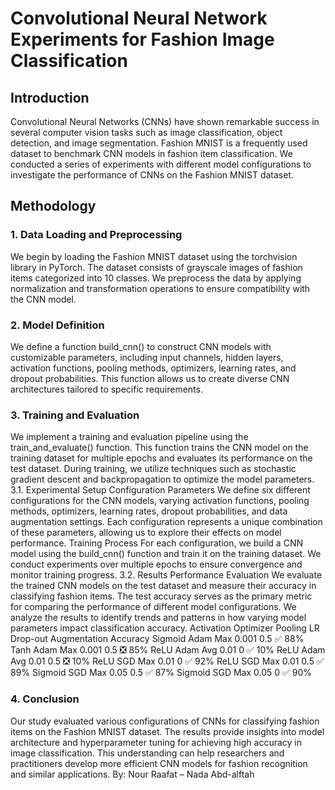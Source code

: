 # Convolutional Neural Network Experiments for Fashion Image Classification
## Introduction
Convolutional Neural Networks (CNNs) have shown remarkable success in several computer vision tasks such as image classification, object detection, and image segmentation. Fashion MNIST is a frequently used dataset to benchmark CNN models in fashion item classification. We conducted a series of experiments with different model configurations to investigate the performance of CNNs on the Fashion MNIST dataset.
## Methodology
### 1.	Data Loading and Preprocessing
We begin by loading the Fashion MNIST dataset using the torchvision library in PyTorch. The dataset consists of grayscale images of fashion items categorized into 10 classes. We preprocess the data by applying normalization and transformation operations to ensure compatibility with the CNN model.
### 2.	Model Definition
We define a function build_cnn() to construct CNN models with customizable parameters, including input channels, hidden layers, activation functions, pooling methods, optimizers, learning rates, and dropout probabilities. This function allows us to create diverse CNN architectures tailored to specific requirements.
### 3.	Training and Evaluation
We implement a training and evaluation pipeline using the train_and_evaluate() function. This function trains the CNN model on the training dataset for multiple epochs and evaluates its performance on the test dataset. During training, we utilize techniques such as stochastic gradient descent and backpropagation to optimize the model parameters.
3.1. Experimental Setup
Configuration Parameters
We define six different configurations for the CNN models, varying activation functions, pooling methods, optimizers, learning rates, dropout probabilities, and data augmentation settings. Each configuration represents a unique combination of these parameters, allowing us to explore their effects on model performance.
Training Process
For each configuration, we build a CNN model using the build_cnn() function and train it on the training dataset. We conduct experiments over multiple epochs to ensure convergence and monitor training progress.
3.2. Results
Performance Evaluation
We evaluate the trained CNN models on the test dataset and measure their accuracy in classifying fashion items. The test accuracy serves as the primary metric for comparing the performance of different model configurations. We analyze the results to identify trends and patterns in how varying model parameters impact classification accuracy. 
Activation	Optimizer	Pooling	LR	Drop-out	Augmentation	Accuracy
Sigmoid	Adam	Max	0.001	0.5	✅	88%
Tanh	Adam	Max	0.001	0.5	❎	85%
ReLU	Adam	Avg	0.01	0	✅	10%
ReLU	Adam	Avg	0.01	0.5	❎	10%
ReLU	SGD	Max	0.01	0	✅	92%
ReLU	SGD	Max	0.01	0.5	✅	89%
Sigmoid	SGD	Max	0.05	0.5	✅	87%
Sigmoid	SGD	Max	0.05	0	✅	90%
### 4.	Conclusion

Our study evaluated various configurations of CNNs for classifying fashion items on the Fashion MNIST dataset. The results provide insights into model architecture and hyperparameter tuning for achieving high accuracy in image classification. This understanding can help researchers and practitioners develop more efficient CNN models for fashion recognition and similar applications.
By: Nour Raafat – Nada Abd-alftah

